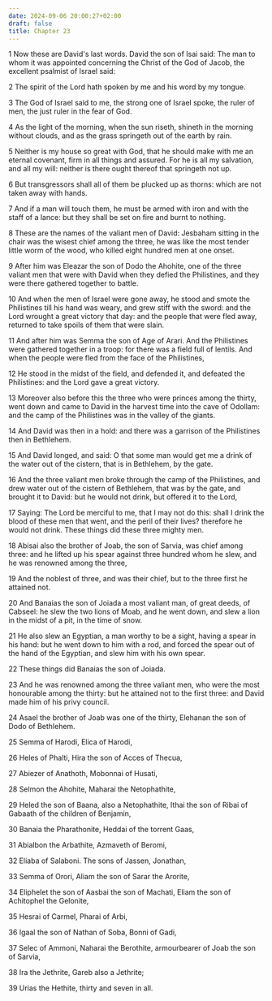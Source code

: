 ```yaml
---
date: 2024-09-06 20:00:27+02:00
draft: false
title: Chapter 23
---
```




1 Now these are David's last words. David the son of Isai said: The man to whom it was appointed concerning the Christ of the God of Jacob, the excellent psalmist of Israel said:

2 The spirit of the Lord hath spoken by me and his word by my tongue.

3 The God of Israel said to me, the strong one of Israel spoke, the ruler of men, the just ruler in the fear of God.

4 As the light of the morning, when the sun riseth, shineth in the morning without clouds, and as the grass springeth out of the earth by rain.

5 Neither is my house so great with God, that he should make with me an eternal covenant, firm in all things and assured. For he is all my salvation, and all my will: neither is there ought thereof that springeth not up.

6 But transgressors shall all of them be plucked up as thorns: which are not taken away with hands.

7 And if a man will touch them, he must be armed with iron and with the staff of a lance: but they shall be set on fire and burnt to nothing.

8 These are the names of the valiant men of David: Jesbaham sitting in the chair was the wisest chief among the three, he was like the most tender little worm of the wood, who killed eight hundred men at one onset.

9 After him was Eleazar the son of Dodo the Ahohite, one of the three valiant men that were with David when they defied the Philistines, and they were there gathered together to battle.

10 And when the men of Israel were gone away, he stood and smote the Philistines till his hand was weary, and grew stiff with the sword: and the Lord wrought a great victory that day: and the people that were fled away, returned to take spoils of them that were slain.

11 And after him was Semma the son of Age of Arari. And the Philistines were gathered together in a troop: for there was a field full of lentils. And when the people were fled from the face of the Philistines,

12 He stood in the midst of the field, and defended it, and defeated the Philistines: and the Lord gave a great victory.

13 Moreover also before this the three who were princes among the thirty, went down and came to David in the harvest time into the cave of Odollam: and the camp of the Philistines was in the valley of the giants.

14 And David was then in a hold: and there was a garrison of the Philistines then in Bethlehem.

15 And David longed, and said: O that some man would get me a drink of the water out of the cistern, that is in Bethlehem, by the gate.

16 And the three valiant men broke through the camp of the Philistines, and drew water out of the cistern of Bethlehem, that was by the gate, and brought it to David: but he would not drink, but offered it to the Lord,

17 Saying: The Lord be merciful to me, that I may not do this: shall I drink the blood of these men that went, and the peril of their lives? therefore he would not drink. These things did these three mighty men.

18 Abisai also the brother of Joab, the son of Sarvia, was chief among three: and he lifted up his spear against three hundred whom he slew, and he was renowned among the three,

19 And the noblest of three, and was their chief, but to the three first he attained not.

20 And Banaias the son of Joiada a most valiant man, of great deeds, of Cabseel: he slew the two lions of Moab, and he went down, and slew a lion in the midst of a pit, in the time of snow.

21 He also slew an Egyptian, a man worthy to be a sight, having a spear in his hand: but he went down to him with a rod, and forced the spear out of the hand of the Egyptian, and slew him with his own spear.

22 These things did Banaias the son of Joiada.

23 And he was renowned among the three valiant men, who were the most honourable among the thirty: but he attained not to the first three: and David made him of his privy council.

24 Asael the brother of Joab was one of the thirty, Elehanan the son of Dodo of Bethlehem.

25 Semma of Harodi, Elica of Harodi,

26 Heles of Phalti, Hira the son of Acces of Thecua,

27 Abiezer of Anathoth, Mobonnai of Husati,

28 Selmon the Ahohite, Maharai the Netophathite,

29 Heled the son of Baana, also a Netophathite, Ithai the son of Ribai of Gabaath of the children of Benjamin,

30 Banaia the Pharathonite, Heddai of the torrent Gaas,

31 Abialbon the Arbathite, Azmaveth of Beromi,

32 Eliaba of Salaboni. The sons of Jassen, Jonathan,

33 Semma of Orori, Aliam the son of Sarar the Arorite,

34 Eliphelet the son of Aasbai the son of Machati, Eliam the son of Achitophel the Gelonite,

35 Hesrai of Carmel, Pharai of Arbi,

36 Igaal the son of Nathan of Soba, Bonni of Gadi,

37 Selec of Ammoni, Naharai the Berothite, armourbearer of Joab the son of Sarvia,

38 Ira the Jethrite, Gareb also a Jethrite;

39 Urias the Hethite, thirty and seven in all.

